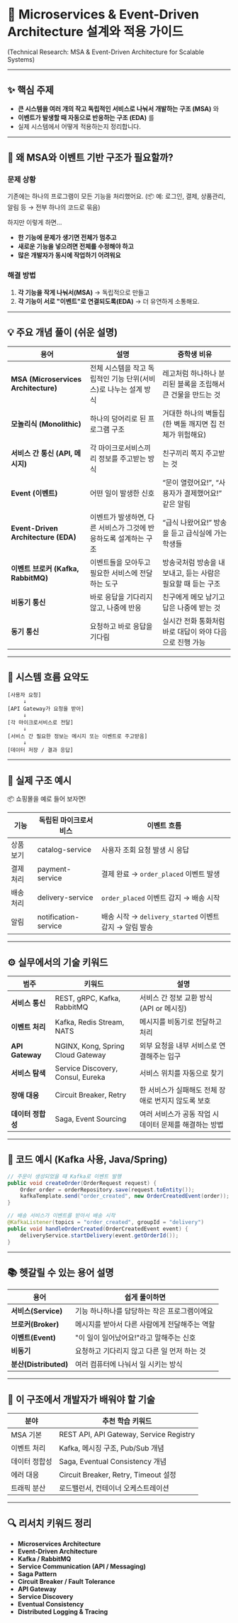 
# 📘 Microservices & Event-Driven Architecture 설계와 적용 가이드

(Technical Research: MSA & Event-Driven Architecture for Scalable Systems)

---

## ✨ 핵심 주제

* **큰 시스템을 여러 개의 작고 독립적인 서비스로 나눠서 개발하는 구조 (MSA)** 와
* **이벤트가 발생할 때 자동으로 반응하는 구조 (EDA)** 를
* 실제 시스템에서 어떻게 적용하는지 정리합니다.

---

## 📌 왜 MSA와 이벤트 기반 구조가 필요할까?

### 문제 상황

기존에는 하나의 프로그램이 모든 기능을 처리했어요.
(📦 예: 로그인, 결제, 상품관리, 알림 등 → 전부 하나의 코드로 묶음)

하지만 이렇게 하면...

* **한 기능에 문제가 생기면 전체가 멈추고**
* **새로운 기능을 넣으려면 전체를 수정해야 하고**
* **많은 개발자가 동시에 작업하기 어려워요**

### 해결 방법

1. **각 기능을 작게 나눠서(MSA)** → 독립적으로 만들고
2. **각 기능이 서로 "이벤트"로 연결되도록(EDA)** → 더 유연하게 소통해요.

---

## 💡 주요 개념 풀이 (쉬운 설명)

| 용어                                   | 설명                                    | 중학생 비유                             |
| ------------------------------------ | ------------------------------------- | ---------------------------------- |
| **MSA (Microservices Architecture)** | 전체 시스템을 작고 독립적인 기능 단위(서비스)로 나누는 설계 방식 | 레고처럼 하나하나 분리된 블록을 조립해서 큰 건물을 만드는 것 |
| **모놀리식 (Monolithic)**                | 하나의 덩어리로 된 프로그램 구조                    | 거대한 하나의 벽돌집 (한 벽돌 깨지면 집 전체가 위험해요)  |
| **서비스 간 통신 (API, 메시지)**              | 각 마이크로서비스끼리 정보를 주고받는 방식               | 친구끼리 쪽지 주고받는 것                     |
| **Event (이벤트)**                      | 어떤 일이 발생한 신호                          | “문이 열렸어요!”, “사용자가 결제했어요!” 같은 알림    |
| **Event-Driven Architecture (EDA)**  | 이벤트가 발생하면, 다른 서비스가 그것에 반응하도록 설계하는 구조  | “급식 나왔어요!” 방송을 듣고 급식실에 가는 학생들      |
| **이벤트 브로커 (Kafka, RabbitMQ)**        | 이벤트들을 모아두고 필요한 서비스에 전달하는 도구           | 방송국처럼 방송을 내보내고, 듣는 사람은 필요할 때 듣는 구조 |
| **비동기 통신**                           | 바로 응답을 기다리지 않고, 나중에 반응                | 친구에게 메모 남기고 답은 나중에 받는 것            |
| **동기 통신**                            | 요청하고 바로 응답을 기다림                       | 실시간 전화 통화처럼 바로 대답이 와야 다음으로 진행 가능   |

---

## 🔁 시스템 흐름 요약도

```text
[사용자 요청]
     ↓
[API Gateway가 요청을 받아]
     ↓
[각 마이크로서비스로 전달]
     ↓
[서비스 간 필요한 정보는 메시지 또는 이벤트로 주고받음]
     ↓
[데이터 저장 / 결과 응답]
```

---

## 🧠 실제 구조 예시

📦 쇼핑몰을 예로 들어 보자면!

| 기능    | 독립된 마이크로서비스          | 이벤트 흐름                                    |
| ----- | -------------------- | ----------------------------------------- |
| 상품 보기 | catalog-service      | 사용자 조회 요청 발생 시 응답                         |
| 결제 처리 | payment-service      | 결제 완료 → `order_placed` 이벤트 발생             |
| 배송 처리 | delivery-service     | `order_placed` 이벤트 감지 → 배송 시작             |
| 알림    | notification-service | 배송 시작 → `delivery_started` 이벤트 감지 → 알림 발송 |

---

## ⚙️ 실무에서의 기술 키워드

| 범주              | 키워드                               | 설명                              |
| --------------- | --------------------------------- | ------------------------------- |
| **서비스 통신**      | REST, gRPC, Kafka, RabbitMQ       | 서비스 간 정보 교환 방식 (API or 메시징)     |
| **이벤트 처리**      | Kafka, Redis Stream, NATS         | 메시지를 비동기로 전달하고 처리               |
| **API Gateway** | NGINX, Kong, Spring Cloud Gateway | 외부 요청을 내부 서비스로 연결해주는 입구         |
| **서비스 탐색**      | Service Discovery, Consul, Eureka | 서비스 위치를 자동으로 찾기                 |
| **장애 대응**       | Circuit Breaker, Retry            | 한 서비스가 실패해도 전체 장애로 번지지 않도록 보호   |
| **데이터 정합성**     | Saga, Event Sourcing              | 여러 서비스가 공동 작업 시 데이터 문제를 해결하는 방법 |

---

## 📘 코드 예시 (Kafka 사용, Java/Spring)

```java
// 주문이 생성되었을 때 Kafka로 이벤트 발행
public void createOrder(OrderRequest request) {
    Order order = orderRepository.save(request.toEntity());
    kafkaTemplate.send("order_created", new OrderCreatedEvent(order));
}
```

```java
// 배송 서비스가 이벤트를 받아서 배송 시작
@KafkaListener(topics = "order_created", groupId = "delivery")
public void handleOrderCreated(OrderCreatedEvent event) {
    deliveryService.startDelivery(event.getOrderId());
}
```

---

## 📚 헷갈릴 수 있는 용어 설명

| 용어                  | 쉽게 풀이하면                   |
| ------------------- | ------------------------- |
| **서비스(Service)**    | 기능 하나하나를 담당하는 작은 프로그램이에요  |
| **브로커(Broker)**     | 메시지를 받아서 다른 사람에게 전달해주는 역할 |
| **이벤트(Event)**      | "이 일이 일어났어요!"라고 말해주는 신호   |
| **비동기**             | 요청하고 기다리지 않고 다른 일 먼저 하는 것 |
| **분산(Distributed)** | 여러 컴퓨터에 나눠서 일 시키는 방식      |

---

## 🧪 이 구조에서 개발자가 배워야 할 기술

| 분야      | 추천 학습 키워드                               |
| ------- | --------------------------------------- |
| MSA 기본  | REST API, API Gateway, Service Registry |
| 이벤트 처리  | Kafka, 메시징 구조, Pub/Sub 개념               |
| 데이터 정합성 | Saga, Eventual Consistency 개념           |
| 에러 대응   | Circuit Breaker, Retry, Timeout 설정      |
| 트래픽 분산  | 로드밸런서, 컨테이너 오케스트레이션                     |

---

## 🔍 리서치 키워드 정리

* **Microservices Architecture**
* **Event-Driven Architecture**
* **Kafka / RabbitMQ**
* **Service Communication (API / Messaging)**
* **Saga Pattern**
* **Circuit Breaker / Fault Tolerance**
* **API Gateway**
* **Service Discovery**
* **Eventual Consistency**
* **Distributed Logging & Tracing**
